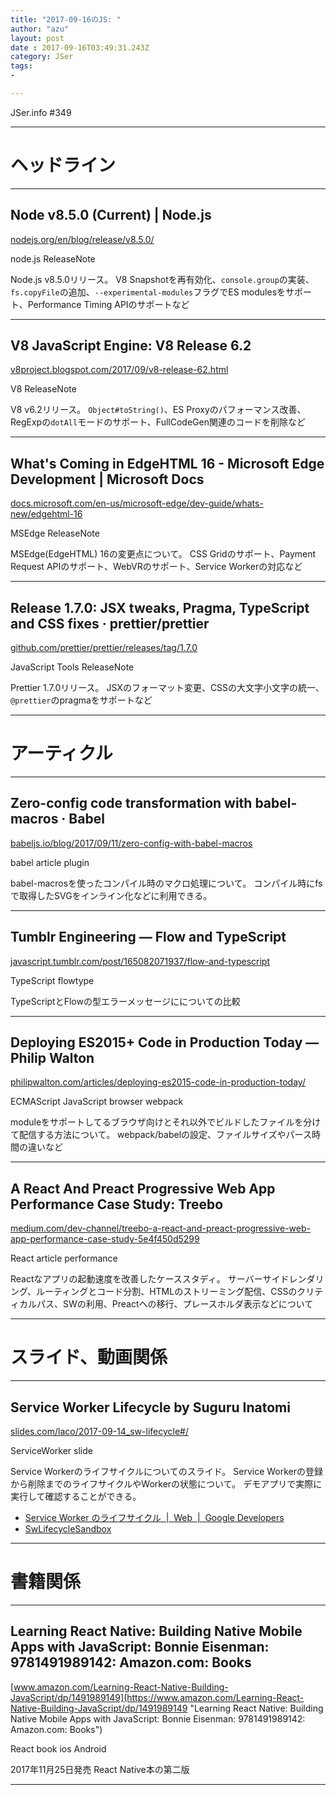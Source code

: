 ```yaml
---
title: "2017-09-16のJS: "
author: "azu"
layout: post
date : 2017-09-16T03:49:31.243Z
category: JSer
tags:
-

---
```


JSer.info #349

----

<h1 class="site-genre">ヘッドライン</h1>

----

## Node v8.5.0 (Current) | Node.js
[nodejs.org/en/blog/release/v8.5.0/](https://nodejs.org/en/blog/release/v8.5.0/ "Node v8.5.0 (Current) | Node.js")
<p class="jser-tags jser-tag-icon"><span class="jser-tag">node.js</span> <span class="jser-tag">ReleaseNote</span></p>

Node.js v8.5.0リリース。
V8 Snapshotを再有効化、`console.group`の実装、`fs.copyFile`の追加、`--experimental-modules`フラグでES modulesをサポート、Performance Timing APIのサポートなど


----

## V8 JavaScript Engine: V8 Release 6.2
[v8project.blogspot.com/2017/09/v8-release-62.html](https://v8project.blogspot.com/2017/09/v8-release-62.html "V8 JavaScript Engine: V8 Release 6.2")
<p class="jser-tags jser-tag-icon"><span class="jser-tag">V8</span> <span class="jser-tag">ReleaseNote</span></p>

V8 v6.2リリース。
`Object#toString()`、ES Proxyのパフォーマンス改善、RegExpの`dotAll`モードのサポート、FullCodeGen関連のコードを削除など


----

## What's Coming in EdgeHTML 16 - Microsoft Edge Development | Microsoft Docs
[docs.microsoft.com/en-us/microsoft-edge/dev-guide/whats-new/edgehtml-16](https://docs.microsoft.com/en-us/microsoft-edge/dev-guide/whats-new/edgehtml-16 "What's Coming in EdgeHTML 16 - Microsoft Edge Development | Microsoft Docs")
<p class="jser-tags jser-tag-icon"><span class="jser-tag">MSEdge</span> <span class="jser-tag">ReleaseNote</span></p>

MSEdge(EdgeHTML) 16の変更点について。
CSS Gridのサポート、Payment Request APIのサポート、WebVRのサポート、Service Workerの対応など


----

## Release 1.7.0: JSX tweaks, Pragma, TypeScript and CSS fixes · prettier/prettier
[github.com/prettier/prettier/releases/tag/1.7.0](https://github.com/prettier/prettier/releases/tag/1.7.0 "Release 1.7.0: JSX tweaks, Pragma, TypeScript and CSS fixes · prettier/prettier")
<p class="jser-tags jser-tag-icon"><span class="jser-tag">JavaScript</span> <span class="jser-tag">Tools</span> <span class="jser-tag">ReleaseNote</span></p>

Prettier 1.7.0リリース。
JSXのフォーマット変更、CSSの大文字小文字の統一、`@prettier`のpragmaをサポートなど


----
<h1 class="site-genre">アーティクル</h1>

----

## Zero-config code transformation with babel-macros · Babel
[babeljs.io/blog/2017/09/11/zero-config-with-babel-macros](https://babeljs.io/blog/2017/09/11/zero-config-with-babel-macros "Zero-config code transformation with babel-macros · Babel")
<p class="jser-tags jser-tag-icon"><span class="jser-tag">babel</span> <span class="jser-tag">article</span> <span class="jser-tag">plugin</span></p>

babel-macrosを使ったコンパイル時のマクロ処理について。
コンパイル時にfsで取得したSVGをインライン化などに利用できる。


----

## Tumblr Engineering — Flow and TypeScript
[javascript.tumblr.com/post/165082071937/flow-and-typescript](https://javascript.tumblr.com/post/165082071937/flow-and-typescript "Tumblr Engineering — Flow and TypeScript")
<p class="jser-tags jser-tag-icon"><span class="jser-tag">TypeScript</span> <span class="jser-tag">flowtype</span></p>

TypeScriptとFlowの型エラーメッセージにについての比較


----

## Deploying ES2015+ Code in Production Today — Philip Walton
[philipwalton.com/articles/deploying-es2015-code-in-production-today/](https://philipwalton.com/articles/deploying-es2015-code-in-production-today/ "Deploying ES2015+ Code in Production Today — Philip Walton")
<p class="jser-tags jser-tag-icon"><span class="jser-tag">ECMAScript</span> <span class="jser-tag">JavaScript</span> <span class="jser-tag">browser</span> <span class="jser-tag">webpack</span></p>

moduleをサポートしてるブラウザ向けとそれ以外でビルドしたファイルを分けて配信する方法について。
webpack/babelの設定、ファイルサイズやパース時間の違いなど


----

## A React And Preact Progressive Web App Performance Case Study: Treebo
[medium.com/dev-channel/treebo-a-react-and-preact-progressive-web-app-performance-case-study-5e4f450d5299](https://medium.com/dev-channel/treebo-a-react-and-preact-progressive-web-app-performance-case-study-5e4f450d5299 "A React And Preact Progressive Web App Performance Case Study: Treebo")
<p class="jser-tags jser-tag-icon"><span class="jser-tag">React</span> <span class="jser-tag">article</span> <span class="jser-tag">performance</span></p>

Reactなアプリの起動速度を改善したケーススタディ。
サーバーサイドレンダリング、ルーティングとコード分割、HTMLのストリーミング配信、CSSのクリティカルパス、SWの利用、Preactへの移行、プレースホルダ表示などについて


----
<h1 class="site-genre">スライド、動画関係</h1>

----

## Service Worker Lifecycle by Suguru Inatomi
[slides.com/laco/2017-09-14\_sw-lifecycle#/](http://slides.com/laco/2017-09-14_sw-lifecycle#/ "Service Worker Lifecycle by Suguru Inatomi")
<p class="jser-tags jser-tag-icon"><span class="jser-tag">ServiceWorker</span> <span class="jser-tag">slide</span></p>

Service Workerのライフサイクルについてのスライド。
Service Workerの登録から削除までのライフサイクルやWorkerの状態について。
デモアプリで実際に実行して確認することができる。

- [Service Worker のライフサイクル  |  Web  |  Google Developers](https://developers.google.com/web/fundamentals/instant-and-offline/service-worker/lifecycle "Service Worker のライフサイクル  |  Web  |  Google Developers")
- [SwLifecycleSandbox](https://sw-lifecycle-sandbox.firebaseapp.com/ "SwLifecycleSandbox")

----
<h1 class="site-genre">書籍関係</h1>

----

## Learning React Native: Building Native Mobile Apps with JavaScript: Bonnie Eisenman: 9781491989142: Amazon.com: Books
[www.amazon.com/Learning-React-Native-Building-JavaScript/dp/1491989149](https://www.amazon.com/Learning-React-Native-Building-JavaScript/dp/1491989149 "Learning React Native: Building Native Mobile Apps with JavaScript: Bonnie Eisenman: 9781491989142: Amazon.com: Books")
<p class="jser-tags jser-tag-icon"><span class="jser-tag">React</span> <span class="jser-tag">book</span> <span class="jser-tag">ios</span> <span class="jser-tag">Android</span></p>

2017年11月25日発売
React Native本の第二版


----

